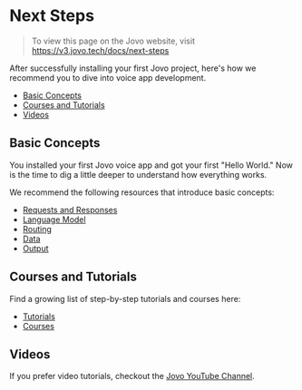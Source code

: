 # Next Steps

> To view this page on the Jovo website, visit https://v3.jovo.tech/docs/next-steps

After successfully installing your first Jovo project, here's how we recommend you to dive into voice app development.

- [Basic Concepts](#basic-concepts)
- [Courses and Tutorials](#courses-and-tutorials)
- [Videos](#videos)

## Basic Concepts

You installed your first Jovo voice app and got your first "Hello World." Now is the time to dig a little deeper to understand how everything works.

We recommend the following resources that introduce basic concepts:

- [Requests and Responses](../basic-concepts/requests-responses './requests-responses')
- [Language Model](../basic-concepts/model './model')
- [Routing](../basic-concepts/routing './routing')
- [Data](../basic-concepts/data './data')
- [Output](../basic-concepts/output './output')

## Courses and Tutorials

Find a growing list of step-by-step tutorials and courses here:

- [Tutorials](https://v3.jovo.tech/tutorials)
- [Courses](https://v3.jovo.tech/courses)

## Videos

If you prefer video tutorials, checkout the [Jovo YouTube Channel](https://www.youtube.com/c/jovotech).

<!--[metadata]: {"description": "After successfully installing your first Jovo project, here's how we recommend you to dive into voice app development.",
		"route": "next-steps"}-->
